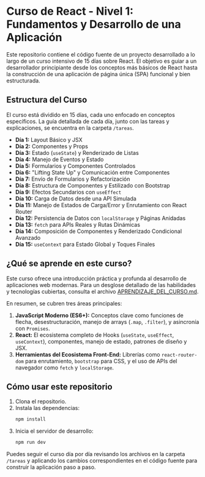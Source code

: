 # Curso de React - Nivel 1: Fundamentos y Desarrollo de una Aplicación

Este repositorio contiene el código fuente de un proyecto desarrollado a lo largo de un curso intensivo de 15 días sobre React. El objetivo es guiar a un desarrollador principiante desde los conceptos más básicos de React hasta la construcción de una aplicación de página única (SPA) funcional y bien estructurada.

## Estructura del Curso

El curso está dividido en 15 días, cada uno enfocado en conceptos específicos. La guía detallada de cada día, junto con las tareas y explicaciones, se encuentra en la carpeta `/tareas`.

-   **Día 1:** Layout Básico y JSX
-   **Día 2:** Componentes y Props
-   **Día 3:** Estado (`useState`) y Renderizado de Listas
-   **Día 4:** Manejo de Eventos y Estado
-   **Día 5:** Formularios y Componentes Controlados
-   **Día 6:** "Lifting State Up" y Comunicación entre Componentes
-   **Día 7:** Envío de Formularios y Refactorización
-   **Día 8:** Estructura de Componentes y Estilizado con Bootstrap
-   **Día 9:** Efectos Secundarios con `useEffect`
-   **Día 10:** Carga de Datos desde una API Simulada
-   **Día 11:** Manejo de Estados de Carga/Error y Enrutamiento con React Router
-   **Día 12:** Persistencia de Datos con `localStorage` y Páginas Anidadas
-   **Día 13:** `fetch` para APIs Reales y Rutas Dinámicas
-   **Día 14:** Composición de Componentes y Renderizado Condicional Avanzado
-   **Día 15:** `useContext` para Estado Global y Toques Finales

## ¿Qué se aprende en este curso?

Este curso ofrece una introducción práctica y profunda al desarrollo de aplicaciones web modernas. Para un desglose detallado de las habilidades y tecnologías cubiertas, consulta el archivo [APRENDIZAJE_DEL_CURSO.md](APRENDIZAJE_DEL_CURSO.md).

En resumen, se cubren tres áreas principales:

1.  **JavaScript Moderno (ES6+):** Conceptos clave como funciones de flecha, desestructuración, manejo de arrays (`.map`, `.filter`), y asincronía con `Promises`.
2.  **React:** El ecosistema completo de Hooks (`useState`, `useEffect`, `useContext`), componentes, manejo de estado, patrones de diseño y JSX.
3.  **Herramientas del Ecosistema Front-End:** Librerías como `react-router-dom` para enrutamiento, `bootstrap` para CSS, y el uso de APIs del navegador como `fetch` y `localStorage`.

## Cómo usar este repositorio

1.  Clona el repositorio.
2.  Instala las dependencias:
    ```bash
    npm install
    ```
3.  Inicia el servidor de desarrollo:
    ```bash
    npm run dev
    ```

Puedes seguir el curso día por día revisando los archivos en la carpeta `/tareas` y aplicando los cambios correspondientes en el código fuente para construir la aplicación paso a paso.
